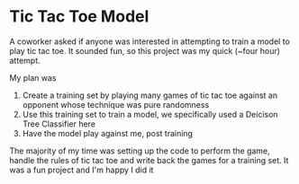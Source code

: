 # Tic Tac Toe Model

A coworker asked if anyone was interested in attempting to train a model to play tic tac toe. It sounded fun, so this project was my quick (~four hour) attempt.

My plan was

1. Create a training set by playing many games of tic tac toe against an opponent whose technique was pure randomness
2. Use this training set to train a model, we specifically used a Deicison Tree Classifier here
3. Have the model play against me, post training

The majority of my time was setting up the code to perform the game, handle the rules of tic tac toe and write back the games for a training set. It was a fun project and I'm happy I did it
